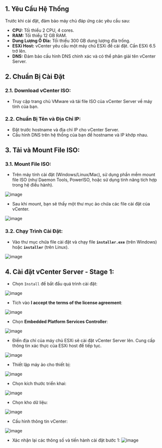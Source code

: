 ## 1. Yêu Cầu Hệ Thống

Trước khi cài đặt, đảm bảo máy chủ đáp ứng các yêu cầu sau:
- **CPU:** Tối thiểu 2 CPU, 4 cores.
- **RAM:** Tối thiểu 12 GB RAM.
- **Dung Lượng Ổ Đĩa:** Tối thiểu 300 GB dung lượng đĩa trống.
- **ESXi Host:** vCenter yêu cầu một máy chủ ESXi để cài đặt. Cần ESXi 6.5 trở lên.
- **DNS:** Đảm bảo cấu hình DNS chính xác và có thể phân giải tên vCenter Server.

## 2. Chuẩn Bị Cài Đặt

### 2.1. **Download vCenter ISO:**
   - Truy cập trang chủ VMware và tải file ISO của vCenter Server về máy tính của bạn.

### 2.2. **Chuẩn Bị Tên và Địa Chỉ IP:**
   - Đặt trước hostname và địa chỉ IP cho vCenter Server.
   - Cấu hình DNS trên hệ thống của bạn để hostname và IP khớp nhau.

## 3. Tải và Mount File ISO:
### 3.1. **Mount File ISO:**
- Trên máy tính cài đặt (Windows/Linux/Mac), sử dụng phần mềm mount file ISO (như Daemon Tools, PowerISO, hoặc sử dụng tính năng tích hợp trong hệ điều hành).

![image](https://github.com/user-attachments/assets/0c138ecf-6561-4a26-9d71-66dd5bb81794)

- Sau khi mount, bạn sẽ thấy một thư mục ảo chứa các file cài đặt của vCenter.

![image](https://github.com/user-attachments/assets/c775c31a-2ae1-415c-9a62-87f5e61dee42)

### 3.2. **Chạy Trình Cài Đặt:**
- Vào thư mục chứa file cài đặt và chạy file **`installer.exe`** (trên Windows) hoặc **`installer`** (trên Linux).
  
![image](https://github.com/user-attachments/assets/41d4da3b-e9da-4ee6-a2e4-a15124ebe223)

## 4. Cài đặt vCenter Server - Stage 1:
- Chọn `Install` để bắt đầu quá trình cài đặt:
  
![image](https://github.com/user-attachments/assets/613c5ef3-e8c7-4039-a2d0-2c3ba45a8cc0)

- Tích vào **I accept the terms of the license agreement**:
  
![image](https://github.com/user-attachments/assets/f8bf7d98-9428-4875-87cf-71d1553da2e4)

- Chọn **Embedded Platform Services Controller**:
  
![image](https://github.com/user-attachments/assets/e15d2df2-d2a3-43d5-b8a3-616caa9be98d)

- Điền địa chỉ của máy chủ ESXi sẽ cài đặt vCenter Server lên. Cung cấp thông tin xác thực của ESXi host để tiếp tục.
  
![image](https://github.com/user-attachments/assets/9791eff6-1e33-4fab-b02e-07f76b64d7f2)

- Thiết lập máy ảo cho thiết bị:
  
![image](https://github.com/user-attachments/assets/63930809-53bf-4497-b4f6-82c4d0c4947c)

- Chọn kích thước triển khai:
  
![image](https://github.com/user-attachments/assets/fbc3597a-8cef-4307-a477-bce9f739e61b)

- Chọn kho dữ liệu:
  
![image](https://github.com/user-attachments/assets/cb2e6e1a-6ca5-436a-b9aa-a1db7c630e22)

- Cấu hình thông tin vCenter:

![image](https://github.com/user-attachments/assets/ec1e212d-2db9-4698-a918-4187b0f7d2dd)

- Xác nhận lại các thông số và tiến hành cài đặt bước 1:
![image](https://github.com/user-attachments/assets/5f799075-d2f8-4517-829b-656cf2fbcc55)
